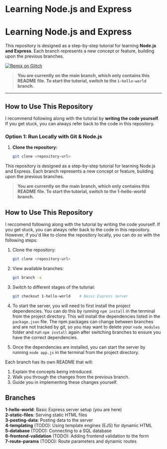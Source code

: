 # Learning Node.js and Express

# Learning Node.js and Express

This repository is designed as a step-by-step tutorial for learning **Node.js and Express**. Each branch represents a new concept or feature, building upon the previous branches.

[![Remix on Glitch](https://img.shields.io/badge/remix%20on-Glitch-purple?logo=glitch)](https://glitch.com/edit/#!/your-glitch-project-name)

> **You are currently on the main branch, which only contains this README file. To start the tutorial, switch to the `1-hello-world` branch.**

---

## How to Use This Repository

I recommend following along with the tutorial by **writing the code yourself**. If you get stuck, you can always refer back to the code in this repository.

### **Option 1: Run Locally with Git & Node.js**
1. **Clone the repository:**
   ```bash
   git clone <repository-url>


This repository is designed as a step-by-step tutorial for learning Node.js and Express. Each branch represents a new concept or feature, building upon the previous branches.

>**You are currently on the main branch, which only contains this README file. To start the tutorial, switch to the 1-hello-world branch.**

## How to Use This Repository

I reccomend following along with the tutorial by writing the code yourself. If you get stuck, you can always refer back to the code in this repository. However, if you'd like to clone the repository locally, you can do so with the following steps:

1. Clone the repository:
   ```bash
   git clone <repository-url>
   ```

2. View available branches:
   ```bash
   git branch -a
   ```

3. Switch to different stages of the tutorial:
   ```bash
   git checkout 1-hello-world    # Basic Express server
   ```

4. To start the server, you will need to first install the project dependencies. You can do this by running `npm install` in the terminal from the project directory. This will install the dependencies listed in the `package.json` file. The npm packages can change between branches and are not tracked by git, so you may want to delete your `node_modules` folder and run `npm install` again after switching branches to ensure you have the correct dependencies.

5. Once the dependencies are installed, you can start the server by running `node app.js` in the terminal from the project directory.

Each branch has its own README that will:
1. Explain the concepts being introduced.
2. Walk you through the changes from the previous branch.
3. Guide you in implementing these changes yourself.

## Branches

**1-hello-world**: Basic Express server setup (you are here)  
**2-static-files**: Serving static HTML files  
**3-posting-data**: Posting data to the server  
**4-templating** (TODO): Using template engines (EJS) for dynamic HTML  
**5-database** (TODO): Connecting to a SQL database  
**6-frontend-validation** (TODO): Adding frontend validation to the form  
**7-route-params** (TODO): Route parameters and dynamic routes
